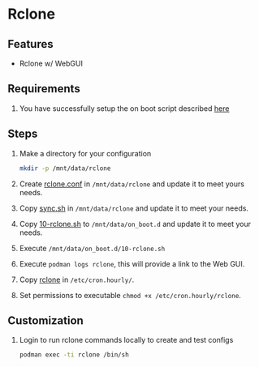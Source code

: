 # Rclone

## Features

- Rclone w/ WebGUI

## Requirements

1. You have successfully setup the on boot script described [here](https://github.com/unifi-utilities/unifios-utilities/tree/main/on-boot-script)

## Steps

1. Make a directory for your configuration

    ```sh
    mkdir -p /mnt/data/rclone
    ```

2. Create [rclone.conf](https://rclone.org/commands/rclone_config/) in `/mnt/data/rclone` and update it to meet yours needs.
3. Copy [sync.sh](sync.sh) in `/mnt/data/rclone` and update it to meet your needs.
4. Copy [10-rclone.sh](10-rclone.sh) to `/mnt/data/on_boot.d` and update it to meet your needs.
5. Execute `/mnt/data/on_boot.d/10-rclone.sh`
6. Execute `podman logs rclone`, this will provide a link to the Web GUI.
7. Copy [rclone](rclone) in `/etc/cron.hourly/`.
8. Set permissions to executable `chmod +x /etc/cron.hourly/rclone`.

## Customization

1. Login to run rclone commands locally to create and test configs 

    ```sh
    podman exec -ti rclone /bin/sh
    ```

